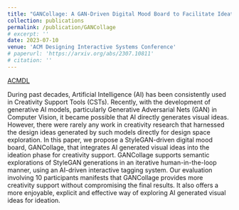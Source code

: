 ```yaml
---
title: "GANCollage: A GAN-Driven Digital Mood Board to Facilitate Ideation in Creativity Support"
collection: publications
permalink: /publication/GANCollage
# excerpt: ''
date: 2023-07-10
venue: 'ACM Designing Interactive Systems Conference'
# paperurl: 'https://arxiv.org/abs/2307.10811'
# citation: ''
---
```


<a href='https://dl.acm.org/doi/abs/10.1145/3563657.3596072'>ACMDL</a>

During past decades, Artificial Intelligence (AI) has been consistently used in Creativity Support Tools (CSTs). Recently, with the development of generative AI models, particularly Generative Adversarial Nets (GAN) in Computer Vision, it became possible that AI directly generates visual ideas. However, there were rarely any work in creativity research that harnessed the design ideas generated by such models directly for design space exploration. In this paper, we propose a StyleGAN-driven digital mood board, GANCollage, that integrates AI generated visual ideas into the ideation phase for creativity support. GANCollage supports semantic explorations of StyleGAN generations in an iterative human-in-the-loop manner, using an AI-driven interactive tagging system. Our evaluation involving 10 participants manifests that GANCollage provides more creativity support without compromising the final results. It also offers a more enjoyable, explicit and effective way of exploring AI generated visual ideas for ideation.